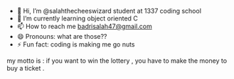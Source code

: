 - 👋 Hi, I’m @salahthecheeswizard student at 1337 coding school
- 🌱 I’m currently learning object oriented C 
- 📫 How to reach me badrisalah47@gmail.com
- 😄 Pronouns: what are those??
- ⚡ Fun fact: coding is making me go nuts

my motto is : if you want to win the lottery , you have to make the money to buy a ticket .
<!---
salahthecheeswizard/salahthecheeswizard is a ✨ special ✨ repository because its `README.md` (this file) appears on your GitHub profile.
You can click the Preview link to take a look at your changes.
--->
